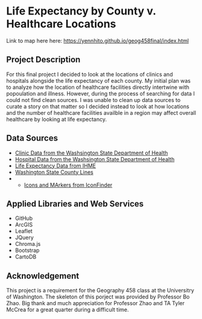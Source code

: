 # Life Expectancy by County v. Healthcare Locations
Link to map here here: https://yennhito.github.io/geog458final/index.html

## Project Description
For this final project I decided to look at the locations of clinics
and hospitals alongside the life expectancy of each county. My initial
plan was to analyze how the location of healthcare facilities directly
intertwine with popoulation and illness. However, during the process of
searching for data I could not find clean sources. I was unable to clean up
data sources to curate a story on that matter so I decided instead to look
at how locations and the number of healthcare facilities availble in a region
may affect overall healthcare by looking at life expectancy.

## Data Sources
- [Clinic Data from the Washsington State Department of Health](https://www.doh.wa.gov/DataandStatisticalReports/DataSystems/GeographicInformationSystem/DownloadableDataSets)
- [Hospital Data from the Washsington State Department of Health](https://www.doh.wa.gov/DataandStatisticalReports/DataSystems/GeographicInformationSystem/DownloadableDataSets)
- [Life Expectancy Data from IHME](https://vizhub.healthdata.org/subnational/usa)
- [Washington State County Lines](https://catalog.data.gov/dataset/tiger-line-shapefile-2016-state-washington-current-county-subdivision-state-based)
- - [Icons and MArkers from IconFinder](https://www.iconfinder.com/search/?q=hospital&price=free)


## Applied Libraries and Web Services
- GitHub
- ArcGIS
- Leaflet
- JQuery
- Chroma.js
- Bootstrap
- CartoDB


## Acknowledgement
This project is a requirement for the Geography 458 class at the Universitry of Washington. The skeleton of this porject was provided by Professor Bo Zhao. Big thank and much appreciation for Professor Zhao and TA Tyler McCrea for a great quarter during a difficult time.
